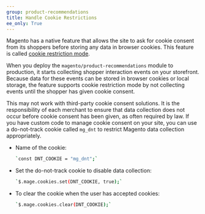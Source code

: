 ```yaml
---
group: product-recommendations
title: Handle Cookie Restrictions
ee_only: True
---
```


Magento has a native feature that allows the site to ask for cookie consent from its shoppers before storing any data in browser cookies. This feature is called [cookie restriction mode](https://docs.magento.com/user-guide/stores/compliance-cookie-restriction-mode.html). 

When you deploy the `magento/product-recommendations` module to production, it starts collecting shopper interaction events on your storefront. Because data for these events can be stored in browser cookies or local storage, the feature supports cookie restriction mode by not collecting events until the shopper has given cookie consent. 

This may not work with third-party cookie consent solutions. It is the responsibility of each merchant to ensure that data collection does not occur before cookie consent has been given, as often required by law.  If you have custom code to manage cookie consent on your site, you can use a do-not-track cookie called `mg_dnt` to restrict Magento data collection appropriately. 

-  Name of the cookie:

   ```bash
   `const DNT_COOKIE = "mg_dnt";`
   ```

-  Set the do-not-track cookie to disable data collection:

   ```bash
   `$.mage.cookies.set(DNT_COOKIE, true);`
   ```

-  To clear the cookie when the user has accepted cookies:

   ```bash
   `$.mage.cookies.clear(DNT_COOKIE);`
   ```

